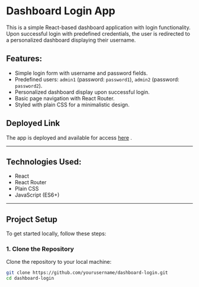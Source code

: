 # Dashboard Login App

This is a simple React-based dashboard application with login functionality. Upon successful login with predefined credentials, the user is redirected to a personalized dashboard displaying their username.

## Features:
- Simple login form with username and password fields.
- Predefined users: `admin1` (password: `password1`), `admin2` (password: `password2`).
- Personalized dashboard display upon successful login.
- Basic page navigation with React Router.
- Styled with plain CSS for a minimalistic design.

## Deployed Link

The app is deployed and available for access [here](https://login-dashboard-gray.vercel.app/) .

---

## Technologies Used:

- React
- React Router
- Plain CSS
- JavaScript (ES6+)

---

## Project Setup

To get started locally, follow these steps:

### 1. **Clone the Repository**

Clone the repository to your local machine:

```bash
git clone https://github.com/yourusername/dashboard-login.git
cd dashboard-login
